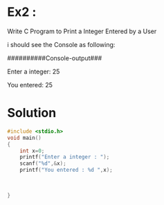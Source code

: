 # Ex2 :
Write C Program to Print a Integer Entered by a User

i should see the Console as following:

##########Console-output###

Enter a integer: 25

You entered: 25

# Solution

```c
#include <stdio.h>
void main()
{
    int x=0;
    printf("Enter a integer : ");
    scanf("%d",&x);
    printf("You entered : %d ",x);

    
    
}


```